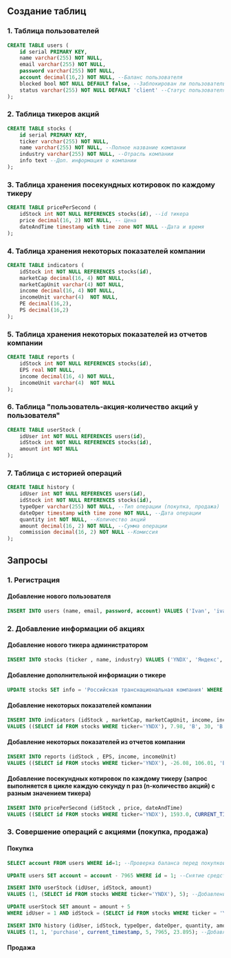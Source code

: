 ## Создание таблиц
### 1. Таблица пользователей
```SQL
CREATE TABLE users (
	id serial PRIMARY KEY,
	name varchar(255) NOT NULL,
	email varchar(255) NOT NULL,
	password varchar(255) NOT NULL,
	account decimal(16,2) NOT NULL, --Баланс пользователя
	blocked bool NOT NULL DEFAULT false, --Заблокирован ли пользователь (true-заблокирован, false-не заблокирован)
	status varchar(255) NOT NULL DEFAULT 'client' --Статус пользователя (only read, client, admin)
);
```
### 2. Таблица тикеров акций
```SQL
CREATE TABLE stocks (
	id serial PRIMARY KEY,
	ticker varchar(255) NOT NULL,
	name varchar(255) NOT NULL, --Полное название компании
	industry varchar(255) NOT NULL, --Отрасль компании
	info text --Доп. информация о компании
);
```
### 3. Таблица хранения посекундных котировок по каждому тикеру
```SQL
CREATE TABLE pricePerSecond (
	idStock int NOT NULL REFERENCES stocks(id), --id тикера
	price decimal(16, 2) NOT NULL, -- Цена
	dateAndTime timestamp with time zone NOT NULL --Дата и время
);
```
### 4. Таблица хранения некоторых показателей компании
```SQL
CREATE TABLE indicators (
	idStock int NOT NULL REFERENCES stocks(id),
	marketCap decimal(16, 4) NOT NULL,
	marketCapUnit varchar(4) NOT NULL,
	income decimal(16, 4) NOT NULL,
	incomeUnit varchar(4)  NOT NULL,
	PE decimal(16,2),
	PS decimal(16,2)
);
```
### 5. Таблица хранения некоторых показателей из отчетов компании
```SQL
CREATE TABLE reports (
	idStock int NOT NULL REFERENCES stocks(id),
	EPS real NOT NULL,
	income decimal(16, 4) NOT NULL,
	incomeUnit varchar(4)  NOT NULL
);
```
### 6. Таблица "пользователь-акция-количество акций у пользователя"
```SQL
CREATE TABLE userStock (
  	idUser int NOT NULL REFERENCES users(id),
  	idStock int NOT NULL REFERENCES stocks(id),
  	amount int NOT NULL
);
```
### 7. Таблица с историей операций
```SQL
CREATE TABLE history (
  	idUser int NOT NULL REFERENCES users(id),
  	idStock int NOT NULL REFERENCES stocks(id),
	typeOper varchar(255) NOT NULL, --Тип операции (покупка, продажа)
	dateOper timestamp with time zone NOT NULL, --Дата операции
  	quantity int NOT NULL, --Количество акций
	amount decimal(16, 2) NOT NULL, --Сумма операции
	commission decimal(16, 2) NOT NULL --Комиссия
);
```

## Запросы
### 1. Регистрация
#### Добавление нового пользователя
```SQL
INSERT INTO users (name, email, password, account) VALUES ('Ivan', 'ivan27@gmail.ru', 'redlion1337', 0);
```
### 2. Добавление информации об акциях
#### Добавление нового тикера администратором
```SQL
INSERT INTO stocks (ticker , name, industry) VALUES ('YNDX', 'Яндекс', 'Информационные технологии');
```
#### Добавление дополнительной информации о тикере
```SQL
UPDATE stocks SET info = 'Российская транснациональная компания' WHERE ticker = 'YNDX';
```
#### Добавление некоторых показателей компании
```SQL
INSERT INTO indicators (idStock , marketCap, marketCapUnit, income, incomeUnit, PE, PS) 
VALUES ((SELECT id FROM stocks WHERE ticker='YNDX'), 7.98, 'B', 30, 'B', 13.19, 3.07);
```
#### Добавление некоторых показателей из отчетов компании
```SQL
INSERT INTO reports (idStock , EPS, income, incomeUnit) 
VALUES ((SELECT id FROM stocks WHERE ticker='YNDX'), -26.08, 106.01, 'B');
```
#### Добавление посекундных котировок по каждому тикеру (запрос выполняется в цикле каждую секунду n раз (n-количество акций) с разным значением тикера)
```SQL
INSERT INTO pricePerSecond (idStock , price, dateAndTime) 
VALUES ((SELECT id FROM stocks WHERE ticker='YNDX'), 1593.0, CURRENT_TIMESTAMP);
```
### 3. Совершение операций с акциями (покупка, продажа)
#### Покупка
```SQL
SELECT account FROM users WHERE id=1; --Проверка баланса перед покупкой

UPDATE users SET account = account - 7965 WHERE id = 1; --Снятие средств со счета пользователя

INSERT INTO userStock (idUser, idStock, amount) 
VALUES (1, (SELECT id FROM stocks WHERE ticker='YNDX'), 5); --Добавление информации в таблицу userStock, если такой записи не было ранее

UPDATE userStock SET amount = amount + 5 
WHERE idUser = 1 AND idStock = (SELECT id FROM stocks WHERE ticker = 'YNDX'); --Либо обновление, если такая запись уже была

INSERT INTO history (idUser, idStock, typeOper, dateOper, quantity, amount, commission)
VALUES (1, 1, 'purchase', current_timestamp, 5, 7965, 23.895); --Добавление информации об операции в историю
```
#### Продажа
```SQL

```
